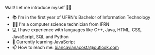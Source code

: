 Wait! Let me introduce myself 👩‍💻
- 📚 I'm in the first year of UFRN's Bachelor of Information Technology
- 👩‍🎓 I'm a computer science technician from IFRN
- 💻 I have experience with languages like C++, Java, HTML, CSS, JavaScript, SQL and Python
- 🌱 Currently learning JavaScript
- 📫 How to reach me: biancavianacosta@outlook.com

<!---
biancavn/biancavn is a ✨ special ✨ repository because its `README.md` (this file) appears on your GitHub profile.
You can click the Preview link to take a look at your changes.
--->
